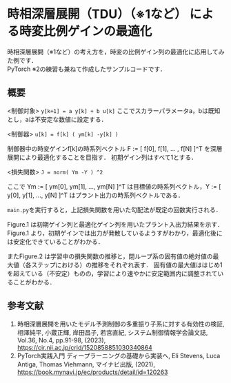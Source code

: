 # 時相深層展開（TDU）（※1など） による時変比例ゲインの最適化
時相深層展開（※1など）の考え方を，時変の比例ゲイン列の最適化に応用してみた例です．  
PyTorch ※2の練習も兼ねて作成したサンプルコードです．

## 概要
<制御対象>
	```
	y[k+1] = a y[k] + b u[k]
	```
ここでスカラーパラメータa，bは既知とし，aは不安定な数値に設定する．

<制御器>
	```
	u[k] = f[k] ( ym[k] -y[k] )
	```

制御器中の時変ゲインf[k]の時系列ベクトル F := [ f[0], f[1], ... , f[N] ]^T を深層展開により最適化することを目指す．
初期ゲイン列はすべて1とする．

<損失関数>
	```
	J = norm( Ym -Y ) ^2
	```

ここで Ym := [ ym[0], ym[1], ..., ym[N] ]^T は目標値の時系列ベクトル，Y := [ y[0], y[1], ..., y[N] ]^T はプラント出力の時系列ベクトルである．

`main.py`を実行すると，上記損失関数を用いた勾配法が既定の回数実行される．

Figure.1 は初期ゲイン列と最適化ゲイン列を用いたプラント入出力結果を示す．
Figure.1 より，初期ゲインでは出力が発散しているようすがわかり，最適化後には安定化できていることがわかる．

またFigure.2 は学習中の損失関数の推移と，閉ループ系の固有値の絶対値の最大値（各ステップにおける）の推移をそれぞれ表す．
固有値の最大値ははじめ1を超えている（不安定）ものの，学習により速やかに安定範囲内に調整されていることがわかる．

## 参考文献
1. 時相深層展開を用いたモデル予測制御の多重振り子系に対する有効性の検証, 相澤純平, 小蔵正輝, 岸田昌子, 若宮直紀, システム制御情報学会論文誌, Vol.36, No.4, pp.91-98, (2023), https://cir.nii.ac.jp/crid/1520858851030340864
2. PyTorch実践入門 ディープラーニングの基礎から実装へ, Eli Stevens, Luca Antiga, Thomas Viehmann, マイナビ出版, (2021), https://book.mynavi.jp/ec/products/detail/id=120263
